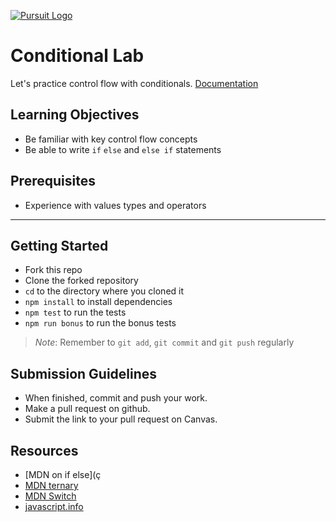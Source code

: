 [![Pursuit Logo](https://avatars1.githubusercontent.com/u/5825944?s=200&v=4)](https://pursuit.org)


# Conditional Lab

Let's practice control flow with conditionals.  [Documentation](https://joinpursuit.github.io/Pursuit-Core-Web-Conditionals-Lab/)

## Learning Objectives
* Be familiar with key control flow concepts
* Be able to write `if` `else` and `else if` statements 

## Prerequisites 
* Experience with values types and operators 

___

## Getting Started 
* Fork this repo
* Clone the forked repository
* `cd` to the directory where you cloned it
* `npm install` to install dependencies
* `npm test` to run the tests
* `npm run bonus` to run the bonus tests

> *Note*: Remember to `git add`, `git commit` and `git push` regularly

## Submission Guidelines
  * When finished, commit and push your work.
  * Make a pull request on github.
  * Submit the link to your pull request on Canvas. 

## Resources

- [MDN on if else](ç
- [MDN ternary](https://developer.mozilla.org/en-US/docs/Web/JavaScript/Reference/Operators/Conditional_Operator)
- [MDN Switch](https://developer.mozilla.org/en-US/docs/Web/JavaScript/Reference/Statements/switch)
- [javascript.info](https://javascript.info/ifelse)

